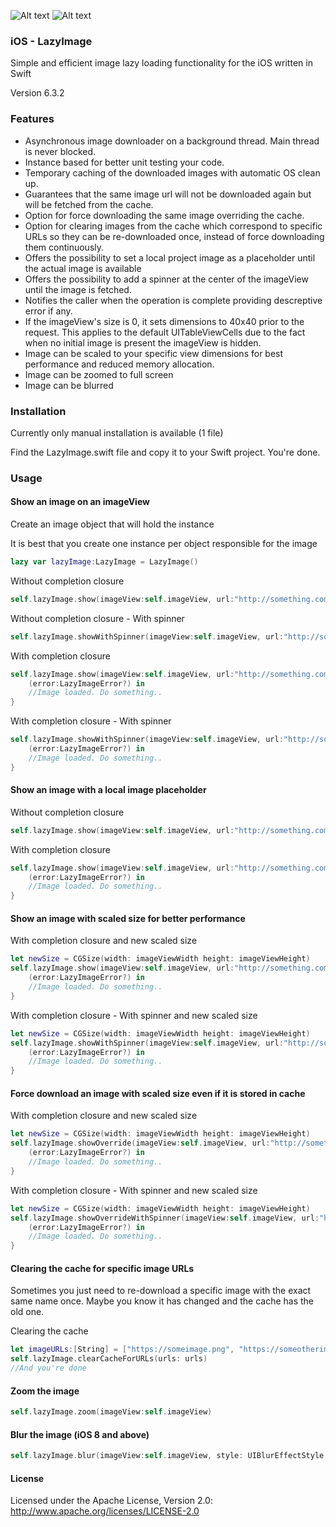 ![Alt text](https://camo.githubusercontent.com/11874553c483b3630dff4ac1e54f1d0fb030bb86/68747470733a2f2f696d672e736869656c64732e696f2f62616467652f53776966742d332e302532422d6f72616e67652e737667 "Swift 3+")
![Alt text](https://camo.githubusercontent.com/1d276aa371242346c77c3a5b8db34beaa2014722/68747470733a2f2f696d672e736869656c64732e696f2f62616467652f694f532d382e302532422d626c75652e737667 "iOS 8+")


### iOS - LazyImage
Simple and efficient image lazy loading functionality for the iOS written in Swift

Version 6.3.2


### Features
* Asynchronous image downloader on a background thread. Main thread is never blocked.
* Instance based for better unit testing your code.
* Temporary caching of the downloaded images with automatic OS clean up.
* Guarantees that the same image url will not be downloaded again but will be fetched from the cache.
* Option for force downloading the same image overriding the cache.
* Option for clearing images from the cache which correspond to specific URLs so they can be re-downloaded once,
instead of force downloading them continuously.
* Offers the possibility to set a local project image as a placeholder until the actual image is available
* Offers the possibility to add a spinner at the center of the imageView until the image is fetched.
* Notifies the caller when the operation is complete providing descreptive error if any.
* If the imageView's size is 0, it sets dimensions to 40x40 prior to the request. This applies to the default UITableViewCells due to the fact when no initial image is present the imageView is hidden.
* Image can be scaled to your specific view dimensions for best performance and reduced memory allocation.
* Image can be zoomed to full screen
* Image can be blurred



### Installation
Currently only manual installation is available (1 file)

Find the LazyImage.swift file and copy it to your Swift project. You're done.


### Usage

#### Show an image on an imageView

Create an image object that will hold the instance

It is best that you create one instance per object responsible for the image
```swift
lazy var lazyImage:LazyImage = LazyImage()
```

Without completion closure
```swift
self.lazyImage.show(imageView:self.imageView, url:"http://something.com/someimage.png")
```

Without completion closure - With spinner
```swift
self.lazyImage.showWithSpinner(imageView:self.imageView, url:"http://something.com/someimage.png")
```

With completion closure
```swift
self.lazyImage.show(imageView:self.imageView, url:"http://something.com/someimage.png") {
    (error:LazyImageError?) in
    //Image loaded. Do something..
}
```

With completion closure - With spinner
```swift
self.lazyImage.showWithSpinner(imageView:self.imageView, url:"http://something.com/someimage.png") {
    (error:LazyImageError?) in
    //Image loaded. Do something..
}
```


#### Show an image with a local image placeholder

Without completion closure
```swift
self.lazyImage.show(imageView:self.imageView, url:"http://something.com/someimage.png", defaultImage:"someLocalImageName")
```

With completion closure
```swift
self.lazyImage.show(imageView:self.imageView, url:"http://something.com/someimage.png", defaultImage:"someLocalImageName") {
    (error:LazyImageError?) in
    //Image loaded. Do something..
}
```


#### Show an image with scaled size for better performance

With completion closure and new scaled size
```swift
let newSize = CGSize(width: imageViewWidth height: imageViewHeight)
self.lazyImage.show(imageView:self.imageView, url:"http://something.com/someimage.png", size:newSize) {
    (error:LazyImageError?) in
    //Image loaded. Do something..
}
```

With completion closure - With spinner and new scaled size
```swift
let newSize = CGSize(width: imageViewWidth height: imageViewHeight)
self.lazyImage.showWithSpinner(imageView:self.imageView, url:"http://something.com/someimage.png", size:newSize) {
    (error:LazyImageError?) in
    //Image loaded. Do something..
}
```


#### Force download an image with scaled size even if it is stored in cache

With completion closure and new scaled size
```swift
let newSize = CGSize(width: imageViewWidth height: imageViewHeight)
self.lazyImage.showOverride(imageView:self.imageView, url:"http://something.com/someimage.png", size:newSize) {
    (error:LazyImageError?) in
    //Image loaded. Do something..
}
```

With completion closure - With spinner and new scaled size
```swift
let newSize = CGSize(width: imageViewWidth height: imageViewHeight)
self.lazyImage.showOverrideWithSpinner(imageView:self.imageView, url:"http://something.com/someimage.png", size:newSize) {
    (error:LazyImageError?) in
    //Image loaded. Do something..
}
```


#### Clearing the cache for specific image URLs

Sometimes you just need to re-download a specific image with the exact same name once.
Maybe you know it has changed and the cache has the old one.

Clearing the cache
```swift
let imageURLs:[String] = ["https://someimage.png", "https://someotherimage.png"]
self.lazyImage.clearCacheForURLs(urls: urls)
//And you're done
```


#### Zoom the image
```swift
self.lazyImage.zoom(imageView:self.imageView)
```

#### Blur the image (iOS 8 and above)
```swift
self.lazyImage.blur(imageView:self.imageView, style: UIBlurEffectStyle.Light)
```
#### License
Licensed under the Apache License, Version 2.0: http://www.apache.org/licenses/LICENSE-2.0
